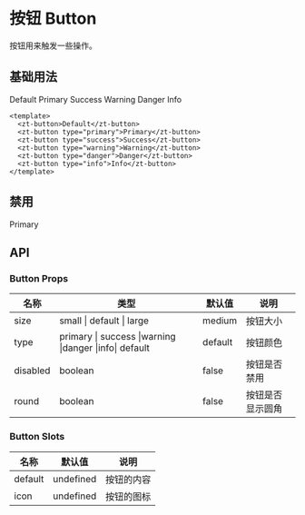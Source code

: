 # 按钮 Button

按钮⽤来触发⼀些操作。

## 基础⽤法

<script setup lang="ts">
const handleClick = () =>{
 alert('1')
}
</script>

<zt-button>Default</zt-button>
<zt-button type="primary">Primary</zt-button>
<zt-button type="success">Success</zt-button>
<zt-button type="warning">Warning</zt-button>
<zt-button type="danger">Danger</zt-button>
<zt-button type="info">Info</zt-button>

```vue
<template>
  <zt-button>Default</zt-button>
  <zt-button type="primary">Primary</zt-button>
  <zt-button type="success">Success</zt-button>
  <zt-button type="warning">Warning</zt-button>
  <zt-button type="danger">Danger</zt-button>
  <zt-button type="info">Info</zt-button>
</template>
```

## 禁⽤

<zt-button type="primary" disabled>Primary</zt-button>

## API

### Button Props

| 名称     | 类型                                                   | 默认值  | 说明             |
| -------- | ------------------------------------------------------ | ------- | ---------------- |
| size     | small \| default \| large                              | medium  | 按钮⼤⼩         |
| type     | primary \| success \|warning \|danger \|info\| default | default | 按钮颜⾊         |
| disabled | boolean                                                | false   | 按钮是否禁⽤     |
| round    | boolean                                                | false   | 按钮是否显示圆⻆ |

### Button Slots

| 名称    | 默认值    | 说明       |
| ------- | --------- | ---------- |
| default | undefined | 按钮的内容 |
| icon    | undefined | 按钮的图标 |
